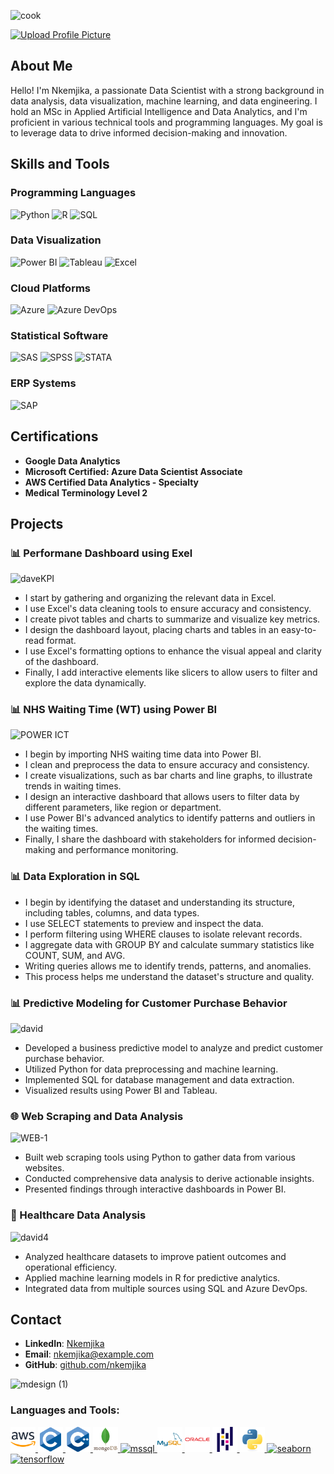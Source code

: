 

![cook](https://github.com/nkemdata/abc/assets/119932254/03a8f689-80a0-45e1-afad-974b2a73bdda)


[![Upload Profile Picture](https://img.shields.io/badge/Upload%20Profile%20Picture-blue?style=for-the-badge)](https://github.com/yourusername/yourrepository/upload/main)


## About Me
Hello! I'm Nkemjika, a passionate Data Scientist with a strong background in data analysis, data visualization, machine learning, and data engineering. I hold an MSc in Applied Artificial Intelligence and Data Analytics, and I'm proficient in various technical tools and programming languages. My goal is to leverage data to drive informed decision-making and innovation.

## Skills and Tools
### Programming Languages
![Python](https://img.shields.io/badge/Python-3776AB?style=for-the-badge&logo=python&logoColor=white)
![R](https://img.shields.io/badge/R-276DC3?style=for-the-badge&logo=r&logoColor=white)
![SQL](https://img.shields.io/badge/SQL-4479A1?style=for-the-badge&logo=postgresql&logoColor=white)

### Data Visualization
![Power BI](https://img.shields.io/badge/Power%20BI-F2C811?style=for-the-badge&logo=power%20bi&logoColor=black)
![Tableau](https://img.shields.io/badge/Tableau-E97627?style=for-the-badge&logo=tableau&logoColor=white)
![Excel](https://img.shields.io/badge/Excel-217346?style=for-the-badge&logo=microsoft%20excel&logoColor=white)

### Cloud Platforms
![Azure](https://img.shields.io/badge/Azure-0078D4?style=for-the-badge&logo=microsoft%20azure&logoColor=white)
![Azure DevOps](https://img.shields.io/badge/Azure%20DevOps-0078D4?style=for-the-badge&logo=azure%20devops&logoColor=white)

### Statistical Software
![SAS](https://img.shields.io/badge/SAS-B8385A?style=for-the-badge&logo=sas&logoColor=white)
![SPSS](https://img.shields.io/badge/SPSS-1C4E80?style=for-the-badge&logo=ibm&logoColor=white)
![STATA](https://img.shields.io/badge/STATA-1C4E80?style=for-the-badge&logo=stata&logoColor=white)

### ERP Systems
![SAP](https://img.shields.io/badge/SAP-0FAAFF?style=for-the-badge&logo=sap&logoColor=white)


## Certifications

- **Google Data Analytics**
- **Microsoft Certified: Azure Data Scientist Associate**
- **AWS Certified Data Analytics - Specialty**
- **Medical Terminology Level 2**

## Projects

### 📊 Performane Dashboard using Exel
![daveKPI](https://github.com/nkemdata/portfolio/assets/119932254/85abb176-e96a-4122-aa96-f3d0185a15c7)

- I start by gathering and organizing the relevant data in Excel.
- I use Excel's data cleaning tools to ensure accuracy and consistency.
- I create pivot tables and charts to summarize and visualize key metrics.
- I design the dashboard layout, placing charts and tables in an easy-to-read format.
- I use Excel's formatting options to enhance the visual appeal and clarity of the dashboard.
- Finally, I add interactive elements like slicers to allow users to filter and explore the data dynamically.

### 📊 NHS Waiting Time (WT) using Power BI
![POWER ICT](https://github.com/nkemdata/portfolio/assets/119932254/af63452c-b1d6-4847-916b-850ac8332261)
- I begin by importing NHS waiting time data into Power BI.
- I clean and preprocess the data to ensure accuracy and consistency.
- I create visualizations, such as bar charts and line graphs, to illustrate trends in waiting times.
- I design an interactive dashboard that allows users to filter data by different parameters, like region or department.
- I use Power BI's advanced analytics to identify patterns and outliers in the waiting times.
- Finally, I share the dashboard with stakeholders for informed decision-making and performance monitoring.

### 📊 Data Exploration in SQL

- I begin by identifying the dataset and understanding its structure, including tables, columns, and data types.
- I use SELECT statements to preview and inspect the data.
- I perform filtering using WHERE clauses to isolate relevant records.
- I aggregate data with GROUP BY and calculate summary statistics like COUNT, SUM, and AVG.
- Writing queries allows me to identify trends, patterns, and anomalies.
- This process helps me understand the dataset's structure and quality.

### 📊 Predictive Modeling for Customer Purchase Behavior
![david](https://github.com/nkemdata/portfolio/assets/119932254/cad00b29-be74-4660-8692-594bdb356d80)
- Developed a business predictive model to analyze and predict customer purchase behavior.
- Utilized Python for data preprocessing and machine learning.
- Implemented SQL for database management and data extraction.
- Visualized results using Power BI and Tableau.

### 🌐 Web Scraping and Data Analysis
![WEB-1](https://github.com/nkemdata/portfolio/assets/119932254/a4f7d915-0229-4828-ac91-62cd32875174)
- Built web scraping tools using Python to gather data from various websites.
- Conducted comprehensive data analysis to derive actionable insights.
- Presented findings through interactive dashboards in Power BI.

### 🏥 Healthcare Data Analysis
![david4](https://github.com/nkemdata/portfolio/assets/119932254/e51d8f3f-2d6c-4264-881f-e3c3d8d0dc9e)
- Analyzed healthcare datasets to improve patient outcomes and operational efficiency.
- Applied machine learning models in R for predictive analytics.
- Integrated data from multiple sources using SQL and Azure DevOps.


## Contact
- **LinkedIn**: [Nkemjika](https://www.linkedin.com/in/nkemjika)
- **Email**: [nkemjika@example.com](nwanebu.nkemjikai@gmail..com)
- **GitHub**: [github.com/nkemjika](https://github.com/nkemjika)

![mdesign (1)](https://github.com/nkemdata/portfolio/assets/119932254/5e1cc012-f852-4e28-aeb0-13c3f01263da)


<p align="left">
</p>

<h3 align="left">Languages and Tools:</h3>
<p align="left"> <a href="https://aws.amazon.com" target="_blank" rel="noreferrer"> <img src="https://raw.githubusercontent.com/devicons/devicon/master/icons/amazonwebservices/amazonwebservices-original-wordmark.svg" alt="aws" width="40" height="40"/> </a> <a href="https://www.cprogramming.com/" target="_blank" rel="noreferrer"> <img src="https://raw.githubusercontent.com/devicons/devicon/master/icons/c/c-original.svg" alt="c" width="40" height="40"/> </a> <a href="https://www.w3schools.com/cpp/" target="_blank" rel="noreferrer"> <img src="https://raw.githubusercontent.com/devicons/devicon/master/icons/cplusplus/cplusplus-original.svg" alt="cplusplus" width="40" height="40"/> </a> <a href="https://www.mongodb.com/" target="_blank" rel="noreferrer"> <img src="https://raw.githubusercontent.com/devicons/devicon/master/icons/mongodb/mongodb-original-wordmark.svg" alt="mongodb" width="40" height="40"/> </a> <a href="https://www.microsoft.com/en-us/sql-server" target="_blank" rel="noreferrer"> <img src="https://www.svgrepo.com/show/303229/microsoft-sql-server-logo.svg" alt="mssql" width="40" height="40"/> </a> <a href="https://www.mysql.com/" target="_blank" rel="noreferrer"> <img src="https://raw.githubusercontent.com/devicons/devicon/master/icons/mysql/mysql-original-wordmark.svg" alt="mysql" width="40" height="40"/> </a> <a href="https://www.oracle.com/" target="_blank" rel="noreferrer"> <img src="https://raw.githubusercontent.com/devicons/devicon/master/icons/oracle/oracle-original.svg" alt="oracle" width="40" height="40"/> </a> <a href="https://pandas.pydata.org/" target="_blank" rel="noreferrer"> <img src="https://raw.githubusercontent.com/devicons/devicon/2ae2a900d2f041da66e950e4d48052658d850630/icons/pandas/pandas-original.svg" alt="pandas" width="40" height="40"/> </a> <a href="https://www.python.org" target="_blank" rel="noreferrer"> <img src="https://raw.githubusercontent.com/devicons/devicon/master/icons/python/python-original.svg" alt="python" width="40" height="40"/> </a> <a href="https://seaborn.pydata.org/" target="_blank" rel="noreferrer"> <img src="https://seaborn.pydata.org/_images/logo-mark-lightbg.svg" alt="seaborn" width="40" height="40"/> </a> <a href="https://www.tensorflow.org" target="_blank" rel="noreferrer"> <img src="https://www.vectorlogo.zone/logos/tensorflow/tensorflow-icon.svg" alt="tensorflow" width="40" height="40"/> </a> </p>

